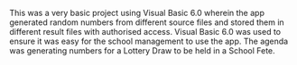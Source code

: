 This was a very basic project using Visual Basic 6.0 wherein the app generated random numbers from different source files and stored them in different result files with authorised access.
Visual Basic 6.0 was used to ensure it was easy for the school management to use the app.
The agenda was generating numbers for a Lottery Draw to be held in a School Fete.
